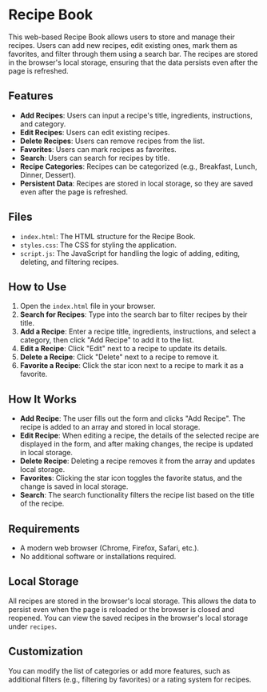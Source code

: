 # Recipe Book
This web-based Recipe Book allows users to store and manage their recipes. Users can add new recipes, edit existing ones, mark them as favorites, and filter through them using a search bar. The recipes are stored in the browser's local storage, ensuring that the data persists even after the page is refreshed.

## Features
- **Add Recipes**: Users can input a recipe's title, ingredients, instructions, and category.
- **Edit Recipes**: Users can edit existing recipes.
- **Delete Recipes**: Users can remove recipes from the list.
- **Favorites**: Users can mark recipes as favorites.
- **Search**: Users can search for recipes by title.
- **Recipe Categories**: Recipes can be categorized (e.g., Breakfast, Lunch, Dinner, Dessert).
- **Persistent Data**: Recipes are stored in local storage, so they are saved even after the page is refreshed.

## Files
- `index.html`: The HTML structure for the Recipe Book.
- `styles.css`: The CSS for styling the application.
- `script.js`: The JavaScript for handling the logic of adding, editing, deleting, and filtering recipes.

## How to Use
1. Open the `index.html` file in your browser.
2. **Search for Recipes**: Type into the search bar to filter recipes by their title.
3. **Add a Recipe**: Enter a recipe title, ingredients, instructions, and select a category, then click "Add Recipe" to add it to the list.
4. **Edit a Recipe**: Click "Edit" next to a recipe to update its details.
5. **Delete a Recipe**: Click "Delete" next to a recipe to remove it.
6. **Favorite a Recipe**: Click the star icon next to a recipe to mark it as a favorite.

## How It Works
- **Add Recipe**: The user fills out the form and clicks "Add Recipe". The recipe is added to an array and stored in local storage.
- **Edit Recipe**: When editing a recipe, the details of the selected recipe are displayed in the form, and after making changes, the recipe is updated in local storage.
- **Delete Recipe**: Deleting a recipe removes it from the array and updates local storage.
- **Favorites**: Clicking the star icon toggles the favorite status, and the change is saved in local storage.
- **Search**: The search functionality filters the recipe list based on the title of the recipe.

## Requirements
- A modern web browser (Chrome, Firefox, Safari, etc.).
- No additional software or installations required.

## Local Storage
All recipes are stored in the browser's local storage. This allows the data to persist even when the page is reloaded or the browser is closed and reopened. You can view the saved recipes in the browser's local storage under `recipes`.

## Customization
You can modify the list of categories or add more features, such as additional filters (e.g., filtering by favorites) or a rating system for recipes.

